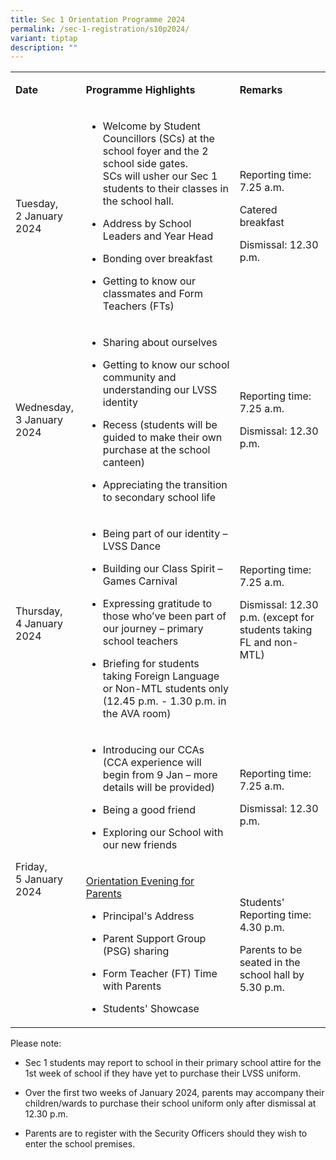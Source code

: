 ```yaml
---
title: Sec 1 Orientation Programme 2024
permalink: /sec-1-registration/s10p2024/
variant: tiptap
description: ""
---
```

<table><tbody><tr><td rowspan="1" colspan="1"><p><strong>Date</strong></p></td><td rowspan="1" colspan="1"><p><strong>Programme Highlights</strong></p></td><td rowspan="1" colspan="1"><p><strong>Remarks</strong></p></td></tr><tr><td rowspan="1" colspan="1"><p>Tuesday,<br>2 January 2024</p></td><td rowspan="1" colspan="1"><ul data-tight="true" class="tight"><li><p>Welcome by Student Councillors (SCs) at the school foyer and the 2 school side gates. <br>SCs will usher our Sec 1 students to their classes in the school hall.&nbsp;</p></li><li><p>Address by School Leaders and Year Head</p></li><li><p>Bonding over breakfast</p></li><li><p>Getting to know our classmates and Form Teachers (FTs)</p></li></ul></td><td rowspan="1" colspan="1"><p>Reporting time: 7.25 a.m.</p><p>Catered breakfast</p><p>Dismissal: 12.30 p.m.</p></td></tr><tr><td rowspan="1" colspan="1"><p>Wednesday,<br>3 January 2024</p></td><td rowspan="1" colspan="1"><ul data-tight="true" class="tight"><li><p>Sharing about ourselves</p></li><li><p>Getting to know our school community and understanding our LVSS identity</p></li><li><p>Recess (students will be guided to make their own purchase at the school canteen)</p></li><li><p>Appreciating the transition to secondary school life</p></li></ul></td><td rowspan="1" colspan="1"><p>Reporting time: 7.25 a.m.</p><p>Dismissal: 12.30 p.m.</p></td></tr><tr><td rowspan="1" colspan="1"><p>Thursday,<br>4 January 2024</p></td><td rowspan="1" colspan="1"><ul data-tight="true" class="tight"><li><p>Being part of our identity – LVSS Dance</p></li><li><p>Building our Class Spirit – Games Carnival</p></li><li><p>Expressing gratitude to those who’ve been part of our journey – primary school teachers</p></li><li><p>Briefing for students taking Foreign Language or Non-MTL students only (12.45 p.m. - 1.30 p.m. in the AVA room)</p></li></ul></td><td rowspan="1" colspan="1"><p>Reporting time: 7.25 a.m.</p><p>Dismissal: 12.30 p.m. (except for students taking FL and non-MTL)</p><p>&nbsp;</p></td></tr><tr><td rowspan="2" colspan="1"><p>Friday, <br>5 January 2024</p></td><td rowspan="1" colspan="1"><ul data-tight="true" class="tight"><li><p>Introducing our CCAs (CCA experience will begin from 9 Jan – more details will be provided)</p></li><li><p>Being a good friend</p></li><li><p>Exploring our School with our new friends</p></li></ul></td><td rowspan="1" colspan="1"><p>Reporting time: 7.25 a.m.</p><p>Dismissal: 12.30 p.m.</p></td></tr><tr><td rowspan="1" colspan="1"><p><u>Orientation Evening for Parents</u></p><ul data-tight="true" class="tight"><li><p>Principal's Address</p></li><li><p>Parent Support Group (PSG) sharing</p></li><li><p>Form Teacher (FT) Time with Parents</p></li><li><p>Students' Showcase</p></li></ul></td><td rowspan="1" colspan="1"><p>Students' Reporting time: 4.30 p.m.</p><p>Parents to be seated in the school hall by 5.30 p.m.</p></td></tr></tbody></table><p>Please note:</p><ul data-tight="true" class="tight"><li><p>Sec 1 students may report to school in their primary school attire for the 1st week of school if they have yet to purchase their LVSS uniform.</p></li><li><p>Over the first two weeks of January 2024, parents may accompany their children/wards to purchase their school uniform only after dismissal at 12.30 p.m. <br></p></li><li><p>Parents are to register with the Security Officers should they wish to enter the school premises.</p></li></ul><p></p>